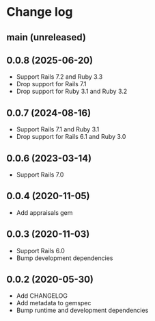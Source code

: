 # Change log

## main (unreleased)

## 0.0.8 (2025-06-20)

* Support Rails 7.2 and Ruby 3.3
* Drop support for Rails 7.1
* Drop support for Ruby 3.1 and Ruby 3.2

## 0.0.7 (2024-08-16)

* Support Rails 7.1 and Ruby 3.1
* Drop support for Rails 6.1 and Ruby 3.0

## 0.0.6 (2023-03-14)

* Support Rails 7.0

## 0.0.4 (2020-11-05)

* Add appraisals gem

## 0.0.3 (2020-11-03)

* Support Rails 6.0
* Bump development dependencies

## 0.0.2 (2020-05-30)

* Add CHANGELOG
* Add metadata to gemspec
* Bump runtime and development dependencies

